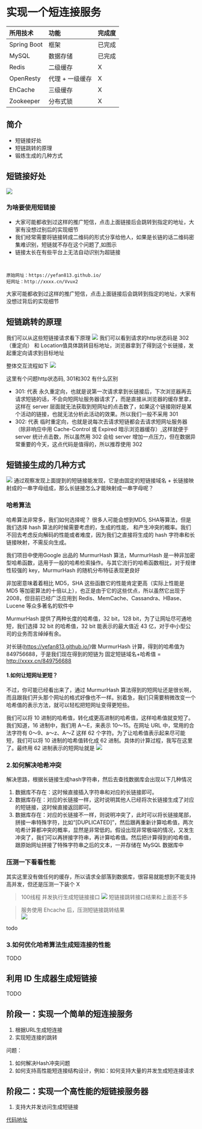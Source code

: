 # 实现一个短连接服务


| 所用技术     | 功能           | 完成度 |
|:------------|:--------------|:------|
| Spring Boot | 框架           | 已完成 |
| MySQL       | 数据存储       | 已完成 |
| Redis       | 二级缓存       | X      |
| OpenResty   | 代理 + 一级缓存 | X     |
| EhCache     | 三级缓存       | X      |
| Zookeeper   | 分布式锁       | X      |

## 简介
- 短链接好处
- 短链跳转的原理
- 锻炼生成的几种方式

## 短链接好处
![](https://img2018.cnblogs.com/blog/725429/201911/725429-20191109192512207-1372819004.png)

### 为啥要使用短链接
- 大家可能都收到过这样的推广短信，点击上面链接后会跳转到指定的地址，大家有没想过别后的实现细节
- 我们经常需要将链接转成二维码的形式分享给他人，如果是长链的话二维码密集难识别，短链就不存在这个问题了,如图示
- 链接太长在有些平台上无法自动识别为超链接

```


原始网址：https://yefan813.github.io/
短网址：http://xxxx.cn/Vvux2
```

大家可能都收到过这样的推广短信，点击上面链接后会跳转到指定的地址，大家有没想过背后的实现细节

## 短链跳转的原理
 我们可以从这些短链接请求看下原理
![](http://test-pic-yefan.oss-cn-beijing.aliyuncs.com/2020-03-23-103507.png)
我们可以看到请求的http状态码是 302（重定向） 和 Location值具体跳转目标地址，浏览器拿到了得到这个长链接，发起重定向请求到目标地址

整体交互流程如下
![](http://test-pic-yefan.oss-cn-beijing.aliyuncs.com/2020-03-23-103324.png)

这里有个问题http状态码, 301和302 有什么区别

- 301: 代表 永久重定向，也就是说第一次请求拿到长链接后，下次浏览器再去请求短链的话，不会向短网址服务器请求了，而是直接从浏览器的缓存里拿，这样在 server 层面就无法获取到短网址的点击数了，如果这个链接刚好是某个活动的链接，也就无法分析此活动的效果。所以我们一般不采用 301
- 302: 代表 临时重定向，也就是说每次去请求短链都会去请求短网址服务器（除非响应中用 Cache-Control 或 Expired 暗示浏览器缓存）,这样就便于 server 统计点击数，所以虽然用 302 会给 server 增加一点压力，但在数据异常重要的今天，这点代码是值得的，所以推荐使用 302


## 短链接生成的几种方式
![](https://mmbiz.qpic.cn/mmbiz_png/OyweysCSeLUfZAfjEBvhtLG8agdgGG77YI1YKHq1WXqCbAfOTOjp0ESKRiabmSByVJgEgJRrkoJHhg7TeX48NWw/640?wx_fmt=png&tp=webp&wxfrom=5&wx_lazy=1&wx_co=1)
通过观察发现上面提到的短链接能发现，它是由固定的短链接域名 + 长链接映射成的一串字母组成，那么长链接怎么才能映射成一串字母呢？

### 哈希算法

  哈希算法非常多，我们如何选择呢？ 很多人可能会想到MD5, SHA等算法，但是我们选择 hash 算法的时候需要考虑的，生成的性能，
和产生冲突的概率。我们不回去考虑反向解码的性能或者难度，因为我们之直接将生成的 hash 字符串和长链接映射，不需反向生成。  

  我们项目中使用Google 出品的 MurmurHash 算法，MurmurHash 是一种非加密型哈希函数，适用于一般的哈希检索操作。与其它流行的哈希函数相比，对于规律性较强的 key，MurmurHash 的随机分布特征表现更良好

  非加密意味着着相比 MD5，SHA 这些函数它的性能肯定更高（实际上性能是 MD5 等加密算法的十倍以上），也正是由于它的这些优点，所以虽然它出现于 2008，但目前已经广泛应用到 Redis、MemCache、Cassandra、HBase、Lucene 等众多著名的软件中

  MurmurHash 提供了两种长度的哈希值，32 bit，128 bit，为了让网址尽可通地短，我们选择 32 bit 的哈希值，32 bit 能表示的最大值近 43 亿，对于中小型公司的业务而言绰绰有余。

  对长链(https://yefan813.github.io/)做 MurmurHash 计算，得到的哈希值为 849756688，于是我们现在得到的短链为 固定短链域名+哈希值 = http://xxxx.cn/849756688

#### 1.如何让短网址更短？
  不过，你可能已经看出来了，通过 MurmurHash 算法得到的短网址还是很长啊，而且跟我们开头那个网址的格式好像也不一样。别着急，我们只需要稍微改变一个哈希值的表示方法，就可以轻松把短网址变得更短些。

  我们可以将 10 进制的哈希值，转化成更高进制的哈希值，这样哈希值就变短了。我们知道，16 进制中，我们用 A～E，来表示 10～15。在网址 URL 中，常用的合法字符有 0～9、a～z、A～Z 这样 62 个字符。为了让哈希值表示起来尽可能短，我们可以将 10 进制的哈希值转化成 62 进制。具体的计算过程，我写在这里了。最终用 62 进制表示的短网址就是
  ![](https://static001.geekbang.org/resource/image/15/f8/15e486a7db8d56a7b1c5ecf873b477f8.jpg)

### 2.如何解决哈希冲突
  解决思路，根据长链接生成hash字符串，然后去查找数据库会出现以下几种情况

1. 数据库不存在：这时候直接插入字符串和对应的长链接即可。
2. 数据库存在：对应的长链接一样，这时说明其他人已经将次长链接生成了对应的短链接，这时候直接返回即可。
3. 数据库存在：对应的长链接不一样，则说明冲突了，此时可以将长链接尾部，拼接一串特殊字符，比如“\[DUPLICATED\]”，然后跟再重新计算哈希值，两次哈希计算都冲突的概率，显然是非常低的。假设出现非常极端的情况，又发生冲突了，我们可以再拼接字符串，再计算哈希值。然后把计算得到的哈希值，跟原始网址拼接了特殊字符串之后的文本，一并存储在 MySQL 数据库中


### 压测一下看看性能
其实这里没有做任何的缓存，所以请求全部落到数据库，很容易就能想到不能支持高并发，但还是压测一下装个 X
> 100线程 并发执行生成短链接接口
![](http://test-pic-yefan.oss-cn-beijing.aliyuncs.com/2020-03-23-134741.png)
> 短链接跳转接口结果和上面差不多



> 服务使用 Ehcache 后，压测短链接跳转结果  
![](http://test-pic-yefan.oss-cn-beijing.aliyuncs.com/2020-03-23-164034.png)

todo


### 3.如何优化哈希算法生成短连接的性能
TODO

## 利用 ID 生成器生成短链接
TODO

## 阶段一：实现一个简单的短连接服务
1. 根据URL生成短连接
2. 实现短连接的跳转

问题：
1. 如何解决Hash冲突问题
2. 如何支持高性能短连接结构设计，例如：如何支持大量的并发生成短连接请求


## 阶段二：实现一个高性能的短链接服务器
1. 支持大并发访问生成短链接


[代码地址](https://github.com/yefan813/short-url.git)

